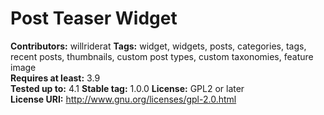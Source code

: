 # Post Teaser Widget #
**Contributors:** willriderat
**Tags:** widget, widgets, posts, categories, tags, recent posts, thumbnails, custom post types, custom taxonomies, feature image  
**Requires at least:** 3.9  
**Tested up to:** 4.1
**Stable tag:** 1.0.0
**License:** GPL2 or later  
**License URI:** http://www.gnu.org/licenses/gpl-2.0.html  

